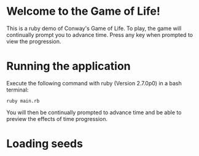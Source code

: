 # Welcome to the Game of Life!

This is a ruby demo of Conway's Game of Life. 
To play, the game will continually prompt you to advance time. Press any key when prompted to view the progression. 

# Running the application    
Execute the following command with ruby (Version 2.7.0p0) in a bash terminal:

    ruby main.rb

You will then be continually prompted to advance time and be able to preview the effects of time progression.

# Loading seeds
